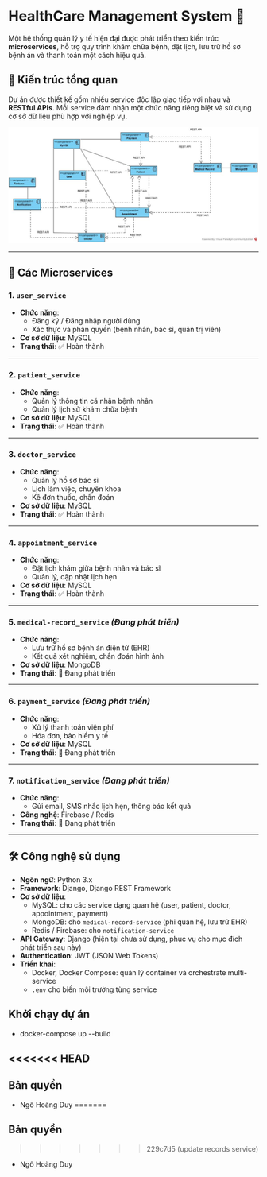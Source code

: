 
# HealthCare Management System 🏥

Một hệ thống quản lý y tế hiện đại được phát triển theo kiến trúc **microservices**, hỗ trợ quy trình khám chữa bệnh, đặt lịch, lưu trữ hồ sơ bệnh án và thanh toán một cách hiệu quả.

## 🔧 Kiến trúc tổng quan

Dự án được thiết kế gồm nhiều service độc lập giao tiếp với nhau và **RESTful APIs**. Mỗi service đảm nhận một chức năng riêng biệt và sử dụng cơ sở dữ liệu phù hợp với nghiệp vụ.

![Component Diagram](assets/Component%20Diagram1.jpg)


---

## 🧩 Các Microservices

### 1. `user_service`
- **Chức năng**:
  - Đăng ký / Đăng nhập người dùng
  - Xác thực và phân quyền (bệnh nhân, bác sĩ, quản trị viên)
- **Cơ sở dữ liệu**: MySQL
- **Trạng thái**: ✅ Hoàn thành

---

### 2. `patient_service`
- **Chức năng**:
  - Quản lý thông tin cá nhân bệnh nhân
  - Quản lý lịch sử khám chữa bệnh
- **Cơ sở dữ liệu**: MySQL
- **Trạng thái**: ✅ Hoàn thành

---

### 3. `doctor_service`
- **Chức năng**:
  - Quản lý hồ sơ bác sĩ
  - Lịch làm việc, chuyên khoa
  - Kê đơn thuốc, chẩn đoán
- **Cơ sở dữ liệu**: MySQL
- **Trạng thái**: ✅ Hoàn thành

---

### 4. `appointment_service`
- **Chức năng**:
  - Đặt lịch khám giữa bệnh nhân và bác sĩ
  - Quản lý, cập nhật lịch hẹn
- **Cơ sở dữ liệu**: MySQL
- **Trạng thái**: ✅ Hoàn thành

---

### 5. `medical-record_service` *(Đang phát triển)*
- **Chức năng**:
  - Lưu trữ hồ sơ bệnh án điện tử (EHR)
  - Kết quả xét nghiệm, chẩn đoán hình ảnh
- **Cơ sở dữ liệu**: MongoDB
- **Trạng thái**: 🚧 Đang phát triển

---

### 6. `payment_service` *(Đang phát triển)*
- **Chức năng**:
  - Xử lý thanh toán viện phí
  - Hóa đơn, bảo hiểm y tế
- **Cơ sở dữ liệu**: MySQL
- **Trạng thái**: 🚧 Đang phát triển

---

### 7. `notification_service` *(Đang phát triển)*
- **Chức năng**:
  - Gửi email, SMS nhắc lịch hẹn, thông báo kết quả
- **Công nghệ**: Firebase / Redis
- **Trạng thái**: 🚧 Đang phát triển

---

## 🛠️ Công nghệ sử dụng

- **Ngôn ngữ**: Python 3.x  
- **Framework**: Django, Django REST Framework  
- **Cơ sở dữ liệu**:
  - MySQL: cho các service dạng quan hệ (user, patient, doctor, appointment, payment)
  - MongoDB: cho `medical-record-service` (phi quan hệ, lưu trữ EHR)
  - Redis / Firebase: cho `notification-service`
- **API Gateway**: Django (hiện tại chưa sử dụng, phục vụ cho mục đích phát triển sau này)
- **Authentication**: JWT (JSON Web Tokens)
- **Triển khai**:
  - Docker, Docker Compose: quản lý container và orchestrate multi-service
  - `.env` cho biến môi trường từng service

## Khởi chạy dự án

- docker-compose up --build

<<<<<<< HEAD
---
## Bản quyền
- Ngô Hoàng Duy
=======
## Bản quyền
>>>>>>> 229c7d5 (update records service)

- Ngô Hoàng Duy